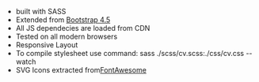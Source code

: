 
- built with SASS
- Extended from [Bootstrap 4.5](http://getbootstrap.com/)
- All JS dependecies are loaded from CDN
- Tested on all modern browsers
- Responsive Layout
- To compile stylesheet use command:  sass ./scss/cv.scss:./css/cv.css --watch
- SVG Icons extracted from[FontAwesome](http://fortawesome.github.io/Font-Awesome/)

